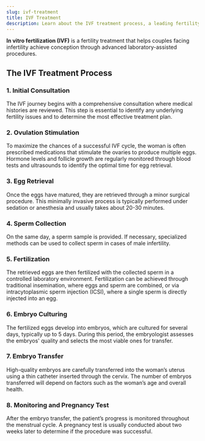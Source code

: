 ```yaml
---
slug: ivf-treatment
title: IVF Treatment
description: Learn about the IVF treatment process, a leading fertility solution that helps couples overcome infertility by facilitating conception through laboratory-assisted procedures.
---
```


**In vitro fertilization (IVF)** is a fertility treatment that helps couples facing infertility achieve conception through advanced laboratory-assisted procedures.

## The IVF Treatment Process

### 1. Initial Consultation

The IVF journey begins with a comprehensive consultation where medical histories are reviewed. This step is essential to identify any underlying fertility issues and to determine the most effective treatment plan.

### 2. Ovulation Stimulation

To maximize the chances of a successful IVF cycle, the woman is often prescribed medications that stimulate the ovaries to produce multiple eggs. Hormone levels and follicle growth are regularly monitored through blood tests and ultrasounds to identify the optimal time for egg retrieval.

### 3. Egg Retrieval

Once the eggs have matured, they are retrieved through a minor surgical procedure. This minimally invasive process is typically performed under sedation or anesthesia and usually takes about 20-30 minutes.

### 4. Sperm Collection

On the same day, a sperm sample is provided. If necessary, specialized methods can be used to collect sperm in cases of male infertility.

### 5. Fertilization

The retrieved eggs are then fertilized with the collected sperm in a controlled laboratory environment. Fertilization can be achieved through traditional insemination, where eggs and sperm are combined, or via intracytoplasmic sperm injection (ICSI), where a single sperm is directly injected into an egg.

### 6. Embryo Culturing

The fertilized eggs develop into embryos, which are cultured for several days, typically up to 5 days. During this period, the embryologist assesses the embryos' quality and selects the most viable ones for transfer.

### 7. Embryo Transfer

High-quality embryos are carefully transferred into the woman’s uterus using a thin catheter inserted through the cervix. The number of embryos transferred will depend on factors such as the woman’s age and overall health.

### 8. Monitoring and Pregnancy Test

After the embryo transfer, the patient’s progress is monitored throughout the menstrual cycle. A pregnancy test is usually conducted about two weeks later to determine if the procedure was successful.
